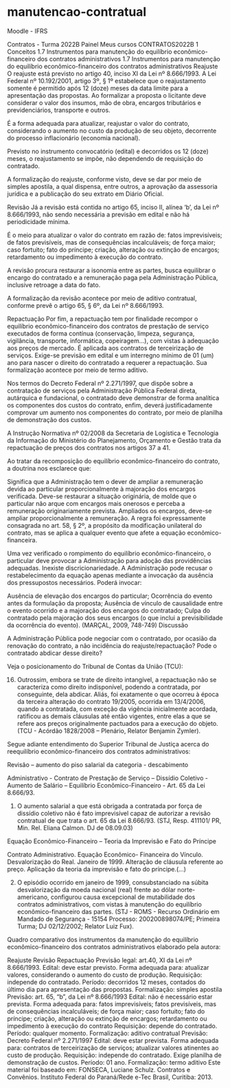 # manutencao-contratual



 
Moodle - IFRS

Contratos - Turma 2022B
Painel Meus cursos  CONTRATOS2022B 1 Conceitos  1.7 Instrumentos para manutenção do equilíbrio econômico-financeiro dos contratos administrativos
1.7 Instrumentos para manutenção do equilíbrio econômico-financeiro dos contratos administrativos
Reajuste
O reajuste está previsto no artigo 40, inciso XI da Lei nº 8.666/1993. A Lei Federal nº 10.192/2001, artigo 3º, § 1º estabelece que o reajustamento somente é permitido após 12 (doze) meses da data limite para a apresentação  das propostas. Ao formalizar a proposta o licitante deve considerar o valor dos insumos, mão de obra, encargos tributários e previdenciários, transporte  e outros.

É a forma adequada para atualizar, reajustar o valor do contrato, considerando o aumento no custo da produção de seu objeto, decorrente do processo inflacionário (economia nacional).

Previsto no instrumento convocatório (edital) e decorridos os 12 (doze) meses, o reajustamento se impõe, não dependendo de requisição do contratado.

A formalização do reajuste, conforme visto, deve se dar por meio de simples apostila, a qual dispensa, entre outros, a aprovação da assessoria jurídica e a publicação do seu extrato em Diário Oficial.

Revisão
Já a revisão está contida no artigo 65, inciso II, alínea ‘b’, da Lei nº 8.666/1993, não sendo necessária a previsão em edital e não há periodicidade mínima.

É o meio para atualizar o valor do contrato em razão de: fatos imprevisíveis; de fatos previsíveis, mas de consequências incalculáveis; de força maior; caso fortuito; fato do príncipe; criação, alteração ou extinção de encargos; retardamento ou impedimento à execução do contrato.

A revisão procura restaurar a isonomia entre as partes, busca equilibrar o encargo do contratado e a remuneração paga pela Administração Pública, inclusive retroage a data do fato.

A formalização da revisão acontece por meio de aditivo contratual, conforme prevê o artigo 65, § 6º, da Lei nº 8.666/1993.

Repactuação
Por fim, a repactuação tem por finalidade recompor o equilíbrio econômico-financeiro dos contratos de prestação de serviço executados de forma contínua (conservação, limpeza, segurança, vigilância, transporte, informática,  copeiragem...), com vistas à adequação aos preços de mercado. É aplicada aos contratos de terceirização de serviços. Exige-se previsão em edital e um  interregno mínimo de 01 (um) ano para nascer o direito do contratado a requerer a repactuação. Sua formalização acontece por meio de termo aditivo.

Nos termos do Decreto Federal nº 2.271/1997, que dispõe sobre a contratação de serviços pela Administração Pública Federal direta, autárquica e fundacional, o contratado deve demonstrar de forma analítica os componentes dos custos do contrato, enfim, deverá justificadamente comprovar  um aumento nos componentes do contrato, por meio de planilha de demonstração dos custos.

A Instrução Normativa nº 02/2008 da Secretaria de Logística e Tecnologia da Informação do Ministério do Planejamento, Orçamento e Gestão trata da repactuação de preços dos contratos nos artigos 37 a 41.

Ao tratar da recomposição do equilíbrio econômico-financeiro do contrato, a doutrina nos esclarece que:

Significa que a Administração tem o dever de ampliar a remuneração devida ao particular proporcionalmente à majoração dos encargos verificada. Deve-se restaurar a situação originária, de molde que o particular não arque com encargos mais onerosos e perceba a remuneração originariamente prevista. Ampliados os encargos, deve-se ampliar proporcionalmente a remuneração. A regra foi expressamente consagrada no art. 58, § 2º, a propósito da modificação unilateral do contrato, mas se aplica a qualquer evento que afete a equação econômico-financeira.

Uma vez verificado o rompimento do equilíbrio econômico-financeiro, o particular deve provocar a Administração para adoção das providências adequadas. Inexiste discricionariedade. A Administração pode recusar o restabelecimento da equação apenas mediante a invocação da ausência dos pressupostos necessários. Poderá invocar:

Ausência de elevação dos encargos do particular;
Ocorrência do evento antes da formulação da proposta;
Ausência de vínculo de causalidade entre o evento ocorrido e a majoração dos encargos do contratado;
Culpa do contratado pela majoração dos seus encargos (o que inclui a previsibilidade da ocorrência do evento). (MARÇAL, 2009, 748-749)
Discussão

A Administração Pública pode negociar com o contratado, por ocasião da renovação do contrato, a não incidência do reajuste/repactuação? Pode o contratado abdicar desse direito?

Veja o posicionamento do Tribunal de Contas da União (TCU):

16. Outrossim, embora se trate de direito intangível, a repactuação não se caracteriza como direito indisponível, podendo a contratada, por conseguinte, dela abdicar. Aliás, foi exatamente o que ocorreu à época da terceira alteração do contrato 19/2005, ocorrida em 13/4/2006, quando a contratada, com exceção da vigência inicialmente acordada, ratificou as demais cláusulas até então vigentes, entre elas a que se refere aos preços originalmente pactuados para a execução do objeto. (TCU - Acórdão 1828/2008 – Plenário, Relator Benjamin Zymler).

Segue adiante entendimento do Superior Tribunal de Justiça acerca do reequilíbrio econômico-financeiro dos contratos administrativos:

Revisão – aumento do piso salarial da categoria - descabimento

Administrativo - Contrato de Prestação de Serviço – Dissídio Coletivo - Aumento de Salário – Equilíbrio Econômico-Financeiro - Art. 65 da Lei 8.666/93.

1. O aumento salarial a que está obrigada a contratada por força de dissídio coletivo não é fato imprevisível capaz de autorizar a revisão contratual de que trata o art. 65 da Lei 8.666/93. (STJ, Resp. 411101/  PR, Min. Rel. Eliana Calmon. DJ de 08.09.03)

Equação Econômico-Financeiro – Teoria da Imprevisão e Fato do Príncipe

Contrato Administrativo. Equação Econômico- Financeira do Vínculo. Desvalorização do Real. Janeiro de 1999. Alteração de cláusula referente ao preço. Aplicação da teoria da imprevisão e fato do príncipe.(...)

2. O episódio ocorrido em janeiro de 1999, consubstanciado na súbita desvalorização da moeda nacional (real) frente ao dólar norte-americano, configurou causa excepcional de mutabilidade dos contratos  administrativos, com vistas à manutenção do equilíbrio econômico-financeiro das partes. (STJ - ROMS - Recurso Ordinário em Mandado de Segurança - 15154  Processo: 200200898074/PE; Primeira Turma; DJ 02/12/2002; Relator Luiz Fux).

Quadro comparativo dos instrumentos da manutenção do equilíbrio econômico-financeiro dos contratos administrativos elaborado pela autora:

Reajuste	 Revisão	Repactuação
Previsão legal: art.40, XI da Lei nº 8.666/1993.
Edital: deve estar previsto.
Forma adequada para: atualizar valores, considerando o aumento do custo de produção.
Requisição: independe do contratado.
Período: decorridos 12 meses, contados do último dia para apresentação das propostas.
Formalização: simples apostila	Previsão: art. 65, “b”, da Lei nº 8.666/1993
Edital: não é necessário estar prevista.
Forma adequada para: fatos imprevisíveis; fatos previsíveis, mas de consequências incalculáveis; de força maior; caso fortuito; fato do príncipe; criação, alteração ou extinção de encargos; retardamento ou impedimento à execução do contrato
Requisição: depende do contratado.
Período: qualquer momento.
Formalização: aditivo contratual	Previsão: Decreto Federal nº 2.271/1997
Edital: deve estar prevista.
Forma adequada para: contratos de terceirização de serviços; atualizar valores atinentes ao custo de produção.
Requisição: independe do contratado. Exige planilha de demonstração de custos.
Período: 01 ano.
Formalização: termo aditivo
Este material foi baseado em:
FONSECA, Luciane Schulz. Contratos e Convênios. Instituto Federal do Paraná/Rede e-Tec Brasil, Curitiba: 2013.

